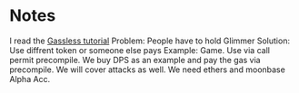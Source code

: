 # Notes

I read the [Gassless tutorial](https://docs.moonbeam.network/tutorials/eth-api/call-permit-gasless-txs/#__tabbed_2_4)
Problem: People have to hold Glimmer
Solution: Use diffrent token or someone else pays
Example: Game.
Use via call permit precompile.
We buy DPS as an example and pay the gas via precompile.
We will cover attacks as well.
We need ethers and moonbase Alpha Acc.
